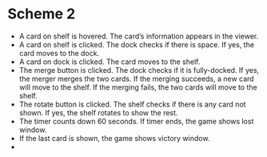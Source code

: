 # Scheme 2
*  A card on shelf is hovered. The card’s information appears in the viewer.
*  A card on shelf is clicked. The dock checks if there is space. If yes, the card moves to the dock.
*  A card on dock is clicked. The card moves to the shelf.
*  The merge button is clicked. The dock checks if it is fully-docked. If yes, the merger merges the two cards. If the merging succeeds, a new card will move to the shelf. If the merging fails, the two cards will move to the shelf.
*  The rotate button is clicked. The shelf checks if there is any card not shown. If yes, the shelf rotates to show the rest.
*  The timer counts down 60 seconds. If timer ends, the game shows lost window.
*  If the last card is shown, the game shows victory window.
*  
